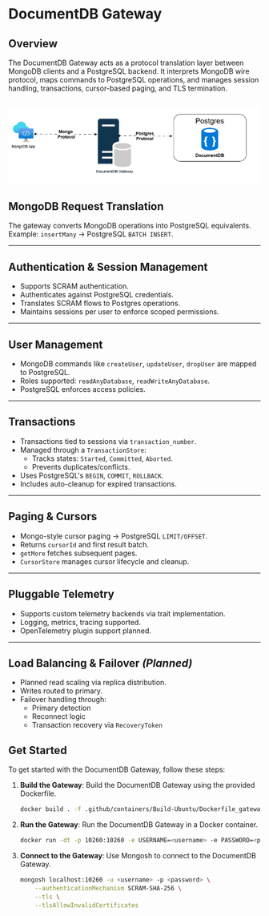 # DocumentDB Gateway


## Overview

The DocumentDB Gateway acts as a protocol translation layer between MongoDB clients and a PostgreSQL backend. It interprets MongoDB wire protocol, maps commands to PostgreSQL operations, and manages session handling, transactions, cursor-based paging, and TLS termination.

![DocumentDB Gateway](images/documentdb.gif)
---

## MongoDB Request Translation

The gateway converts MongoDB operations into PostgreSQL equivalents.  
Example: `insertMany` → PostgreSQL `BATCH INSERT`.

---

## Authentication & Session Management

- Supports SCRAM authentication.
- Authenticates against PostgreSQL credentials.
- Translates SCRAM flows to Postgres operations.
- Maintains sessions per user to enforce scoped permissions.

---

## User Management

- MongoDB commands like `createUser`, `updateUser`, `dropUser` are mapped to PostgreSQL.
- Roles supported: `readAnyDatabase`, `readWriteAnyDatabase`.
- PostgreSQL enforces access policies.

---

## Transactions

- Transactions tied to sessions via `transaction_number`.
- Managed through a `TransactionStore`:
  - Tracks states: `Started`, `Committed`, `Aborted`.
  - Prevents duplicates/conflicts.
- Uses PostgreSQL's `BEGIN`, `COMMIT`, `ROLLBACK`.
- Includes auto-cleanup for expired transactions.

---

## Paging & Cursors

- Mongo-style cursor paging → PostgreSQL `LIMIT/OFFSET`.
- Returns `cursorId` and first result batch.
- `getMore` fetches subsequent pages.
- `CursorStore` manages cursor lifecycle and cleanup.

---

## Pluggable Telemetry

- Supports custom telemetry backends via trait implementation.
- Logging, metrics, tracing supported.
- OpenTelemetry plugin support planned.

---

## Load Balancing & Failover *(Planned)*

- Planned read scaling via replica distribution.
- Writes routed to primary.
- Failover handling through:
  - Primary detection
  - Reconnect logic
  - Transaction recovery via `RecoveryToken`


## Get Started
To get started with the DocumentDB Gateway, follow these steps:
        
1. **Build the Gateway**: Build the DocumentDB Gateway using the provided Dockerfile.
    ```bash
    docker build . -f .github/containers/Build-Ubuntu/Dockerfile_gateway -t <image-tag>
    ```
2. **Run the Gateway**: Run the DocumentDB Gateway in a Docker container.
    ```bash
    docker run -dt -p 10260:10260 -e USERNAME=<username> -e PASSWORD=<password> <image-tag>
    ```
3. **Connect to the Gateway**: Use Mongosh to connect to the DocumentDB Gateway.
    ```bash
    mongosh localhost:10260 -u <username> -p <password> \
        --authenticationMechanism SCRAM-SHA-256 \
        --tls \
        --tlsAllowInvalidCertificates
    ```